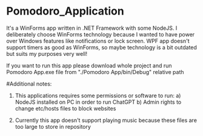 # Pomodoro_Application
 It's a WinForms app written in .NET Framework with some NodeJS. I deliberately choose WinForms technology because I wanted to have power over Windows features like notifications or lock screen. WPF app doesn't support timers as good as WinForms, so maybe technology is a bit outdated but suits my purposes very well! 

If you want to run this app please download whole project and run Pomodoro App.exe file from "./Pomodoro App/bin/Debug" relative path

#Additional notes:
1) This applications requires some permissions or software to run: 
 a) NodeJS installed on PC in order to run ChatGPT
 b) Admin rights to change etc/hosts files to block websites

2) Currently this app doesn't support playing music because these files are too large to store in repository

